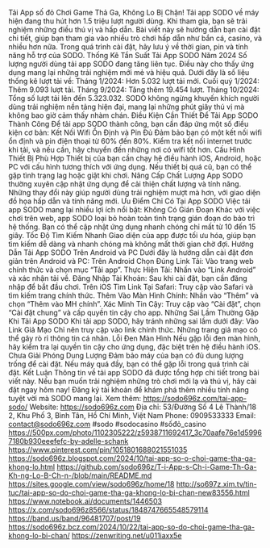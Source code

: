 Tải App số đỏ Chơi Game Thả Ga, Không Lo Bị Chặn!
Tải app SODO về máy hiện đang thu hút hơn 1.5 triệu lượt người dùng. Khi tham gia, bạn sẽ trải nghiệm những điều thú vị và hấp dẫn. Bài viết này sẽ hướng dẫn bạn cài đặt chi tiết, giúp bạn tham gia vào nhiều trò chơi hấp dẫn như bắn cá, casino, và nhiều hơn nữa. Trong quá trình cài đặt, hãy lưu ý về thời gian, pin và tính năng hỗ trợ của SODO.
Thống Kê Tần Suất Tải App SODO Năm 2024
Số lượng người dùng tải app SODO đang tăng liên tục. Điều này cho thấy ứng dụng mang lại những trải nghiệm mới mẻ và hiệu quả. Dưới đây là số liệu thống kê lượt tải về:
Tháng 1/2024: Hơn 5.032 lượt tải mới.
Cuối quý 1/2024: Thêm 9.093 lượt tải.
Tháng 9/2024: Tăng thêm 19.454 lượt.
Tháng 10/2024: Tổng số lượt tải lên đến 5.323.032.
SODO không ngừng khuyến khích người dùng trải nghiệm nền tảng hiện đại, mang lại những phút giây thú vị mà không bao giờ cảm thấy nhàm chán.
Điều Kiện Cần Thiết Để Tải App SODO Thành Công
Để tải app SODO thành công, bạn cần đáp ứng một số điều kiện cơ bản:
Kết Nối Wifi Ổn Định và Pin Đủ
Đảm bảo bạn có một kết nối wifi ổn định và pin điện thoại từ 60% đến 80%. Kiểm tra kết nối internet trước khi tải, và nếu cần, hãy chuyển đến những nơi có wifi tốt hơn.
Cấu Hình Thiết Bị Phù Hợp
Thiết bị của bạn cần chạy hệ điều hành iOS, Android, hoặc PC với cấu hình tương thích với ứng dụng. Nếu thiết bị quá cũ, bạn có thể gặp tình trạng lag hoặc giật khi chơi.
Nâng Cấp Chất Lượng App
SODO thường xuyên cập nhật ứng dụng để cải thiện chất lượng và tính năng. Những thay đổi này giúp người dùng trải nghiệm mượt mà hơn, với giao diện đồ họa hấp dẫn và tính năng mới.
Ưu Điểm Chỉ Có Tại App SODO
Việc tải app SODO mang lại nhiều lợi ích nổi bật:
Không Có Gián Đoạn
Khác với việc chơi trên web, app SODO loại bỏ hoàn toàn tình trạng gián đoạn do bảo trì hệ thống. Bạn có thể cập nhật ứng dụng nhanh chóng chỉ mất từ 10 đến 15 giây.
Tốc Độ Tìm Kiếm Nhanh
Giao diện của app được tối ưu hóa, giúp bạn tìm kiếm dễ dàng và nhanh chóng mà không mất thời gian chờ đợi.
Hướng Dẫn Tải App SODO Trên Android và PC
Dưới đây là hướng dẫn cài đặt đơn giản trên Android và PC:
Trên Android
Chọn Đúng Link Tải: Vào trang web chính thức và chọn mục “Tải app”.
Thực Hiện Tải: Nhấn vào “Link Android” và xác nhận tải về.
Đăng Nhập Tài Khoản: Sau khi cài đặt, bạn cần đăng nhập để bắt đầu chơi.
Trên iOS
Tìm Link Tại Safari: Truy cập vào Safari và tìm kiếm trang chính thức.
Thêm Vào Màn Hình Chính: Nhấn vào “Thêm” và chọn “Thêm vào MH chính”.
Xác Minh Tin Cậy: Truy cập vào “Cài đặt”, chọn “Cài đặt chung” và cấp quyền tin cậy cho app.
Những Sai Lầm Thường Gặp Khi Tải App SODO
Khi tải app SODO, hãy tránh những sai lầm dưới đây:
Vào Link Giả Mạo
Chỉ nên truy cập vào link chính thức. Những trang giả mạo có thể gây rò rỉ thông tin cá nhân.
Lỗi Đen Màn Hình
Nếu gặp lỗi đen màn hình, hãy kiểm tra lại quyền tin cậy cho ứng dụng, đặc biệt trên hệ điều hành iOS.
Chưa Giải Phóng Dung Lượng
Đảm bảo máy của bạn có đủ dung lượng trống để cài đặt. Nếu máy quá đầy, bạn có thể gặp lỗi trong quá trình cài đặt.
Kết Luận
Thông tin về tải app SODO đã được tổng hợp chi tiết trong bài viết này. Nếu bạn muốn trải nghiệm những trò chơi mới lạ và thú vị, hãy cài đặt ngay hôm nay! Đăng ký tài khoản để khám phá thêm nhiều tính năng tuyệt vời mà SODO mang lại.
Xem thêm: https://sodo696z.com/tai-app-sodo/
Website: https://sodo696z.com
Địa chỉ: 53/Đường Số 4 Lê Thành/18 2, Khu Phố 3, Bình Tân, Hồ Chí Minh, Việt Nam
Phone: 0909533333
Email: contact@sodo696z.com
#sodo #sodocasino #sốđỏ_casino
https://500px.com/photo/1102305222/z5938711692417_3c70aafe76e1d59967180b930eeefefc-by-adelle-schank
https://www.pinterest.com/pin/1051801688021551035
https://sodo696z.blogspot.com/2024/10/tai-app-so-o-choi-game-tha-ga-khong-lo.html
https://github.com/sodo696z/T-i-App-s-Ch-i-Game-Th-Ga-Kh-ng-Lo-B-Ch-n-/blob/main/README.md
https://sites.google.com/view/sodo696z/home/18
http://so697z.xim.tv/tin-tuc/tai-app-so-do-choi-game-tha-ga-khong-lo-bi-chan-new83556.html
https://www.notebook.ai/documents/1446503
https://x.com/sodo696z8566/status/1848747665548579114
https://band.us/band/96481707/post/19
https://sodo696z.bcz.com/2024/10/22/tai-app-so-do-choi-game-tha-ga-khong-lo-bi-chan/
https://zenwriting.net/u011iaxx5e
